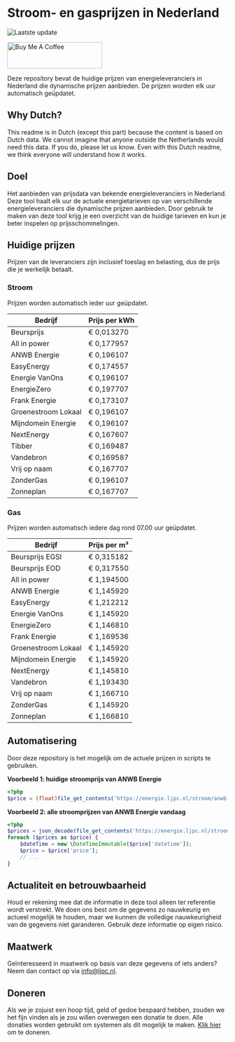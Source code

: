 # Stroom- en gasprijzen in Nederland

![Laatste update](https://img.shields.io/badge/laatste%20update-2024--07--25%2014%3A00%20CET-brightgreen)

<a href="https://www.buymeacoffee.com/Lars-" target="_blank"><img src="https://cdn.buymeacoffee.com/buttons/v2/default-orange.png" alt="Buy Me A Coffee" height="60" style="height: 60px !important;width: 217px !important;" ></a>

Deze repository bevat de huidige prijzen van energieleveranciers in Nederland die dynamische prijzen aanbieden. De prijzen worden elk uur automatisch geüpdatet.

## Why Dutch?

This readme is in Dutch (except this part) because the content is based on Dutch data. We cannot imagine that anyone outside the Netherlands would need this data. If you do, please let us know. Even with this Dutch readme, we think
everyone will understand how it works.

## Doel

Het aanbieden van prijsdata van bekende energieleveranciers in Nederland. Deze tool haalt elk uur de actuele energietarieven op van verschillende energieleveranciers die dynamische prijzen aanbieden. Door gebruik te maken van deze tool
krijg je een overzicht van de huidige tarieven en kun je beter inspelen op prijsschommelingen.

## Huidige prijzen

Prijzen van de leveranciers zijn inclusief toeslag en belasting, dus de prijs die je werkelijk betaalt.

### Stroom

Prijzen worden automatisch ieder uur geüpdatet.

 Bedrijf | Prijs per kWh 
---------|---------------
Beursprijs | € 0,013270
All in power | € 0,177957
ANWB Energie | € 0,196107
EasyEnergy | € 0,174557
Energie VanOns | € 0,196107
EnergieZero | € 0,197707
Frank Energie | € 0,173107
Groenestroom Lokaal | € 0,196107
Mijndomein Energie | € 0,196107
NextEnergy | € 0,167607
Tibber | € 0,169487
Vandebron | € 0,169587
Vrij op naam | € 0,167707
ZonderGas | € 0,196107
Zonneplan | € 0,167707


### Gas

Prijzen worden automatisch iedere dag rond 07.00 uur geüpdatet.

 Bedrijf | Prijs per m³ 
---------|--------------
Beursprijs EGSI | € 0,315182
Beursprijs EOD | € 0,317550
All in power | € 1,194500
ANWB Energie | € 1,145920
EasyEnergy | € 1,212212
Energie VanOns | € 1,145920
EnergieZero | € 1,146810
Frank Energie | € 1,169536
Groenestroom Lokaal | € 1,145920
Mijndomein Energie | € 1,145920
NextEnergy | € 1,145810
Vandebron | € 1,193430
Vrij op naam | € 1,166710
ZonderGas | € 1,145920
Zonneplan | € 1,166810


## Automatisering

Door deze repository is het mogelijk om de actuele prijzen in scripts te gebruiken.

**Voorbeeld 1: huidige stroomprijs van ANWB Energie**

```php
<?php
$price = (float)file_get_contents('https://energie.ljpc.nl/stroom/anwb-energie-nu.txt');

```

**Voorbeeld 2: alle stroomprijzen van ANWB Energie vandaag**

```php
<?php
$prices = json_decode(file_get_contents('https://energie.ljpc.nl/stroom/all-in-power-vandaag.json'),true);
foreach ($prices as $price) {
    $dateTime = new \DateTimeImmutable($price['datetime']);
    $price = $price['price'];
    // ...
}
```

## Actualiteit en betrouwbaarheid

Houd er rekening mee dat de informatie in deze tool alleen ter referentie wordt verstrekt. We doen ons best om de gegevens zo nauwkeurig en actueel mogelijk te houden, maar we kunnen de volledige nauwkeurigheid van de gegevens niet
garanderen. Gebruik deze informatie op eigen risico.

## Maatwerk

Geïnteresseerd in maatwerk op basis van deze gegevens of iets anders? Neem dan contact op
via [info@ljpc.nl](mailto:info@ljpc.nl?subject=Energie%20prijzen).

## Doneren

Als we je zojuist een hoop tijd, geld of gedoe bespaard hebben, zouden we het fijn vinden als je zou willen overwegen een
donatie te doen. Alle donaties worden gebruikt om systemen als dit mogelijk te
maken. [Klik hier](https://www.buymeacoffee.com/Lars-) om te doneren.
